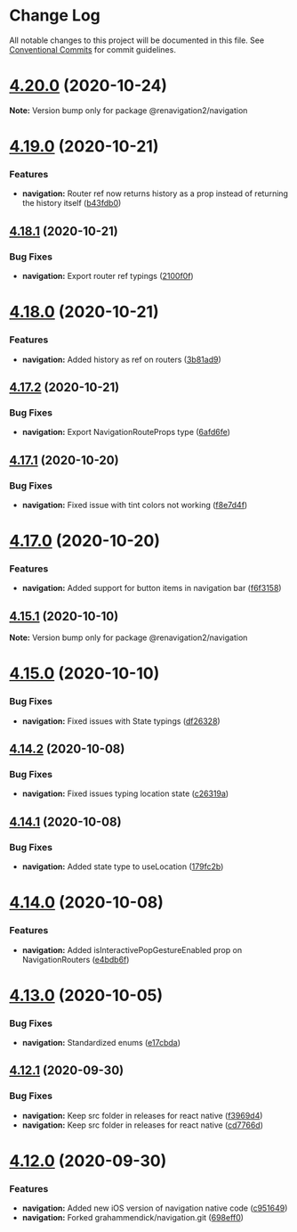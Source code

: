 # Change Log

All notable changes to this project will be documented in this file.
See [Conventional Commits](https://conventionalcommits.org) for commit guidelines.

# [4.20.0](https://github.com/renavigation2/renavigation2/compare/v4.19.0...v4.20.0) (2020-10-24)

**Note:** Version bump only for package @renavigation2/navigation





# [4.19.0](https://github.com/renavigation2/renavigation2/compare/v4.18.1...v4.19.0) (2020-10-21)


### Features

* **navigation:** Router ref now returns history as a prop instead of returning the history itself ([b43fdb0](https://github.com/renavigation2/renavigation2/commit/b43fdb02fd317cc0a6b85e23b2de34f1fb73a6c4))





## [4.18.1](https://github.com/renavigation2/renavigation2/compare/v4.18.0...v4.18.1) (2020-10-21)


### Bug Fixes

* **navigation:** Export router ref typings ([2100f0f](https://github.com/renavigation2/renavigation2/commit/2100f0f3241cfc77b347f6d20b02e7f9629717e0))





# [4.18.0](https://github.com/renavigation2/renavigation2/compare/v4.17.2...v4.18.0) (2020-10-21)


### Features

* **navigation:** Added history as ref on routers ([3b81ad9](https://github.com/renavigation2/renavigation2/commit/3b81ad9263a9db039ebd6bbe88adf7a400f73712))





## [4.17.2](https://github.com/renavigation2/renavigation2/compare/v4.17.1...v4.17.2) (2020-10-21)


### Bug Fixes

* **navigation:** Export NavigationRouteProps type ([6afd6fe](https://github.com/renavigation2/renavigation2/commit/6afd6fe23175503299d592c77e3f5a13e471f473))





## [4.17.1](https://github.com/renavigation2/renavigation2/compare/v4.17.0...v4.17.1) (2020-10-20)


### Bug Fixes

* **navigation:** Fixed issue with tint colors not working ([f8e7d4f](https://github.com/renavigation2/renavigation2/commit/f8e7d4f5021c40a74c5f22d55d5be7a5c43b3eba))





# [4.17.0](https://github.com/renavigation2/renavigation2/compare/v4.16.0...v4.17.0) (2020-10-20)


### Features

* **navigation:** Added support for button items in navigation bar ([f6f3158](https://github.com/renavigation2/renavigation2/commit/f6f31580b922e19f043b81eb7e883a4b513dc3ed))





## [4.15.1](https://github.com/renavigation2/renavigation2/compare/v4.15.0...v4.15.1) (2020-10-10)

**Note:** Version bump only for package @renavigation2/navigation





# [4.15.0](https://github.com/renavigation2/renavigation2/compare/v4.14.2...v4.15.0) (2020-10-10)


### Bug Fixes

* **navigation:** Fixed issues with State typings ([df26328](https://github.com/renavigation2/renavigation2/commit/df263281ec14604c5633d079fb916141fea0b518))





## [4.14.2](https://github.com/renavigation2/renavigation2/compare/v4.14.1...v4.14.2) (2020-10-08)


### Bug Fixes

* **navigation:** Fixed issues typing location state ([c26319a](https://github.com/renavigation2/renavigation2/commit/c26319a093c01a35381d07c107e65051ce661670))





## [4.14.1](https://github.com/renavigation2/renavigation2/compare/v4.14.0...v4.14.1) (2020-10-08)


### Bug Fixes

* **navigation:** Added state type to useLocation ([179fc2b](https://github.com/renavigation2/renavigation2/commit/179fc2be2d2131242b6d1f1aebd00aca2ac60b33))





# [4.14.0](https://github.com/renavigation2/renavigation2/compare/v4.13.0...v4.14.0) (2020-10-08)


### Features

* **navigation:** Added isInteractivePopGestureEnabled prop on NavigationRouters ([e4bdb6f](https://github.com/renavigation2/renavigation2/commit/e4bdb6f3f0ac7dfc5a48c9ffff106bc0a793c3d3))





# [4.13.0](https://github.com/renavigation2/renavigation2/compare/v4.12.1...v4.13.0) (2020-10-05)


### Bug Fixes

* **navigation:** Standardized enums ([e17cbda](https://github.com/renavigation2/renavigation2/commit/e17cbdaef11e6a717943a287b5b41c1753327c7d))





## [4.12.1](https://github.com/renavigation2/renavigation2/compare/v4.12.0...v4.12.1) (2020-09-30)


### Bug Fixes

* **navigation:** Keep src folder in releases for react native ([f3969d4](https://github.com/renavigation2/renavigation2/commit/f3969d4e8d04330a2bd0e43174bdbf52834dd1ff))
* **navigation:** Keep src folder in releases for react native ([cd7766d](https://github.com/renavigation2/renavigation2/commit/cd7766d351df86ca5bb0e89430ff2220e413e013))





# [4.12.0](https://github.com/renavigation2/renavigation2/compare/v4.11.0...v4.12.0) (2020-09-30)


### Features

* **navigation:** Added new iOS version of navigation native code ([c951649](https://github.com/renavigation2/renavigation2/commit/c9516490be4d75b1e143bf646afa97fc441c885d))
* **navigation:** Forked grahammendick/navigation.git ([698eff0](https://github.com/renavigation2/renavigation2/commit/698eff0d848cc3f4c3ec48efa3986850cf630b70))
